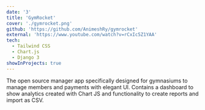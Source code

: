 ```yaml
---
date: '3'
title: 'GymRocket'
cover: './gymrocket.png'
github: 'https://github.com/AnimeshRy/gymrocket'
external: 'https://www.youtube.com/watch?v=rCxIc5Z1YAA'
tech:
  - Tailwind CSS
  - Chart.js
  - Django 3
showInProjects: true
---
```


The open source manager app specifically designed for gymnasiums to manage members and payments with elegant UI.
Contains a dashboard to show analytics created with Chart JS and functionality to create reports and import as CSV.
